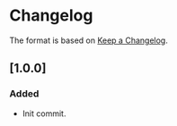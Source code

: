 # Changelog
The format is based on [Keep a Changelog](https://keepachangelog.com/en/1.0.0/).

## [1.0.0]
### Added
- Init commit.
